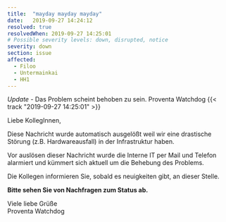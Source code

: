 ```yaml
---
title:  "mayday mayday mayday"
date:   2019-09-27 14:24:12
resolved: true
resolvedWhen: 2019-09-27 14:25:01
# Possible severity levels: down, disrupted, notice
severity: down
section: issue
affected:
  - Filoo
  - Untermainkai
  - HH1
---
```

*Update* - Das Problem scheint behoben zu sein. Proventa Watchdog {{< track "2019-09-27 14:25:01" >}}

Liebe KollegInnen,

Diese Nachricht wurde automatisch ausgelößt weil wir eine drastische Störung (z.B. Hardwareausfall) in der Infrastruktur haben.

Vor auslösen dieser Nachricht wurde die Interne IT per Mail und Telefon alarmiert und kümmert sich aktuell um die Behebung des Problems.

Die Kollegen informieren Sie, sobald es neuigkeiten gibt, an dieser Stelle.

**Bitte sehen Sie von Nachfragen zum Status ab.**

Viele liebe Grüße  
Proventa Watchdog
